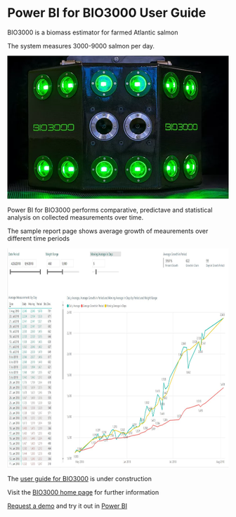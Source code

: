# Power BI for BIO3000 User Guide

BIO3000 is a biomass estimator for farmed Atlantic salmon

The system measures 3000-9000 salmon per day.

<picture>
  <source srcset="/img/camera.webp" type="image/webp">
  <source srcset="/img/camera.jpg" type="image/jpeg"> 
  <img src="/img/camera.webp">
</picture>

Power BI for BIO3000 performs comparative, predictave and statistical analysis on collected measurements over time.

The sample report page shows average growth of meaurements over different time periods

<img src="/img/growth-page.jpg"  height="500" width="900"/>

The [user guide for BIO3000](https://bio3000.github.io/index.html)  is under construction

Visit the [BIO3000 home page](https://www.bio3000.no/home)  for further information

[Request a demo](https://www.bio3000.no/contact) and try it out in [Power BI](app.powerbi.com)
